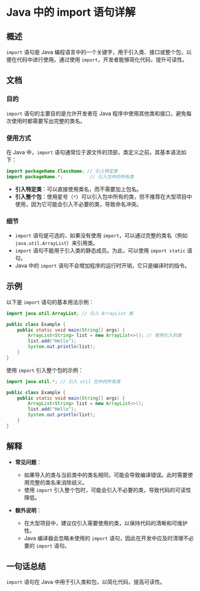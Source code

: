 <!--
Meta Description: # Java 中的 import 语句详解 ## 概述 `import` 语句是 Java 编程语言中的一个关键字，用于引入类、接口或整个包，以便在代码中进行使用。通过使用 `import`，开发者能够简化代码，提升可读性。 ## 文档 ### 目的 `import` 语句的主要目的是允许开发者在 ...
Meta Keywords: import, java, arraylist, list, util
-->

# Java 中的 import 语句详解

## 概述
`import` 语句是 Java 编程语言中的一个关键字，用于引入类、接口或整个包，以便在代码中进行使用。通过使用 `import`，开发者能够简化代码，提升可读性。

## 文档
### 目的
`import` 语句的主要目的是允许开发者在 Java 程序中使用其他类和接口，避免每次使用时都需要写出完整的类名。

### 使用方式
在 Java 中，`import` 语句通常位于源文件的顶部，类定义之前。其基本语法如下：

```java
import packageName.ClassName; // 引入特定类
import packageName.*;          // 引入包中的所有类
```

- **引入特定类**：可以直接使用类名，而不需要加上包名。
- **引入整个包**：使用星号（`*`）可以引入包中所有的类，但不推荐在大型项目中使用，因为它可能会引入不必要的类，导致命名冲突。

### 细节
- `import` 语句是可选的，如果没有使用 `import`，可以通过完整的类名（例如 `java.util.ArrayList`）来引用类。
- `import` 语句不能用于引入类的静态成员。为此，可以使用 `import static` 语句。
- Java 中的 `import` 语句不会增加程序的运行时开销，它只是编译时的指令。

## 示例
以下是 `import` 语句的基本用法示例：

```java
import java.util.ArrayList; // 引入 ArrayList 类

public class Example {
    public static void main(String[] args) {
        ArrayList<String> list = new ArrayList<>(); // 使用引入的类
        list.add("Hello");
        System.out.println(list);
    }
}
```

使用 `import` 引入整个包的示例：

```java
import java.util.*; // 引入 util 包中的所有类

public class Example {
    public static void main(String[] args) {
        ArrayList<String> list = new ArrayList<>();
        list.add("Hello");
        System.out.println(list);
    }
}
```

## 解释
- **常见问题**：
  - 如果导入的类与当前类中的类名相同，可能会导致编译错误。此时需要使用完整的类名来消除歧义。
  - 使用 `import` 引入整个包时，可能会引入不必要的类，导致代码的可读性降低。
  
- **额外说明**：
  - 在大型项目中，建议仅引入需要使用的类，以保持代码的清晰和可维护性。
  - Java 编译器会忽略未使用的 `import` 语句，因此在开发中应及时清理不必要的 `import` 语句。

## 一句话总结
`import` 语句在 Java 中用于引入类和包，以简化代码，提高可读性。